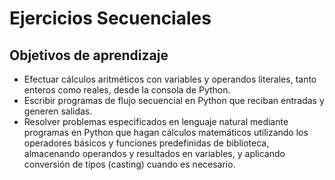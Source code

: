 # Ejercicios Secuenciales

## Objetivos de aprendizaje

* Efectuar cálculos aritméticos con variables y operandos literales, tanto enteros como reales, desde la consola de Python.
* Escribir programas de flujo secuencial  en Python que reciban entradas y generen salidas.
* Resolver problemas especificados en lenguaje natural mediante programas en Python que hagan cálculos matemáticos utilizando los operadores básicos y funciones predefinidas de biblioteca, almacenando operandos y resultados en variables, y aplicando conversión de tipos (casting) cuando es necesario.
